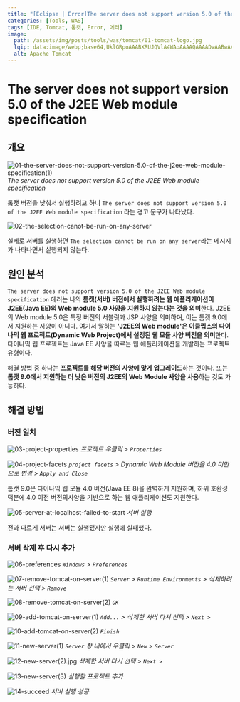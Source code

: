 ```yaml
---
title: "[Eclipse | Error]The server does not support version 5.0 of the J2EE Web module specification"
categories: [Tools, WAS]
tags: [IDE, Tomcat, 톰캣, Error, 에러]
image:
  path: /assets/img/posts/tools/was/tomcat/01-tomcat-logo.jpg
  lqip: data:image/webp;base64,UklGRpoAAABXRUJQVlA4WAoAAAAQAAAADwAABwAAQUxQSDIAAAARL0AmbZurmr57yyIiqE8oiG0bejIYEQTgqiDA9vqnsUSI6H+oAERp2HZ65qP/VIAWAFZQOCBCAAAA8AEAnQEqEAAIAAVAfCWkAALp8sF8rgRgAP7o9FDvMCkMde9PK7euH5M1m6VWoDXf2FkP3BqV0ZYbO6NA/VFIAAAA
  alt: Apache Tomcat
---
```


# The server does not support version 5.0 of the J2EE Web module specification

## 개요

![01-the-server-does-not-support-version-5.0-of-the-j2ee-web-module-specification(1)](/assets/img/posts/tools/was/tomcat/error/the-server-does-not-support-version-5.0-of-the-j2ee-web-module-specification/01-the-server-does-not-support-version-5.0-of-the-j2ee-web-module-specification(1).jpg)
*The server does not support version 5.0 of the J2EE Web module specification*

톰캣 버전을 낮춰서 실행하려고 하니 `The server does not support version 5.0 of the J2EE Web module specification` 라는 경고 문구가 나타났다.

![02-the-selection-canot-be-run-on-any-server](/assets/img/posts/tools/was/tomcat/error/the-server-does-not-support-version-5.0-of-the-j2ee-web-module-specification/02-the-selection-cannot-be-run-on-any-server.jpg)

실제로 서버를 실행하면 `The selection cannot be run on any server`라는 메시지가 나타나면서 실행되지 않는다.

## 원인 분석

`The server does not support version 5.0 of the J2EE Web module specification` 에러는 나의 **톰캣(서버) 버전에서 실행하려는 웹 애플리케이션이 J2EE(Java EE)의 Web module 5.0 사양을 지원하지 않는다는 것을 의미**한다. J2EE의 Web module 5.0은 특정 버전의 서블릿과 JSP 사양을 의미하며, 이는 톰캣 9.0에서 지원하는 사양이 아니다. 여기서 말하는 **'J2EE의 Web module'은 이클립스의 다이나믹 웹 프로젝트(Dynamic Web Project)에서 설정된 웹 모듈 사양 버전을 의미**한다. 다이나믹 웹 프로젝트는 Java EE 사양을 따르는 웹 애플리케이션을 개발하는 프로젝트 유형이다.

해결 방법 중 하나는 **프로젝트를 해당 버전의 사양에 맞게 업그레이드**하는 것이다. 또는 **톰캣 9.0에서 지원하는 더 낮은 버전의 J2EE의 Web Module 사양을 사용**하는 것도 가능하다. 

## 해결 방법

### 버전 일치

![03-project-properties](/assets/img/posts/tools/was/tomcat/error/the-server-does-not-support-version-5.0-of-the-j2ee-web-module-specification/03-project-properties.jpg)
*프로젝트 우클릭 > `Properties`*

![04-project-facets](/assets/img/posts/tools/was/tomcat/error/the-server-does-not-support-version-5.0-of-the-j2ee-web-module-specification/04-project-facets.jpg)
*`project facets` > Dynamic Web Module 버전을 4.0 미만으로 변경 > `Apply and Close`*

톰캣 9.0은 다이나믹 웹 모듈 4.0 버전(Java EE 8)을 완벽하게 지원하며, 하위 호환성 덕분에 4.0 이전 버전의사양을 기반으로 하는 웹 애플리케이션도 지원한다.

![05-server-at-localhost-failed-to-start](/assets/img/posts/tools/was/tomcat/error/the-server-does-not-support-version-5.0-of-the-j2ee-web-module-specification/05-server-at-localhost-failed-to-start.jpg)
*서버 실행*

전과 다르게 서버는 서버는 실행됐지만 실행에 실패했다.

### 서버 삭제 후 다시 추가

![06-preferences](/assets/img/posts/tools/was/tomcat/error/the-server-does-not-support-version-5.0-of-the-j2ee-web-module-specification/06-preferences.jpg)
*`Windows` > `Preferences`*

![07-remove-tomcat-on-server(1)](/assets/img/posts/tools/was/tomcat/error/the-server-does-not-support-version-5.0-of-the-j2ee-web-module-specification/07-remove-tomcat-on-server(1).jpg)
*`Server` > `Runtime Environments` > 삭제하려는 서버 선택 > `Remove`*

![08-remove-tomcat-on-server(2)](/assets/img/posts/tools/was/tomcat/error/the-server-does-not-support-version-5.0-of-the-j2ee-web-module-specification/08-remove-tomcat-on-server(2).jpg)
*`OK`*

![09-add-tomcat-on-server(1)](/assets/img/posts/tools/was/tomcat/error/the-server-does-not-support-version-5.0-of-the-j2ee-web-module-specification/09-add-tomcat-on-server(1).jpg)
*`Add...` > 삭제한 서버 다시 선택 > `Next >`*

![10-add-tomcat-on-server(2)](/assets/img/posts/tools/was/tomcat/error/the-server-does-not-support-version-5.0-of-the-j2ee-web-module-specification/10-add-tomcat-on-server(2).jpg)
*`Finish`*

![11-new-server(1)](/assets/img/posts/tools/was/tomcat/error/the-server-does-not-support-version-5.0-of-the-j2ee-web-module-specification/11-new-server(1).jpg)
*`Server` 창 내에서 우클릭 > `New` > `Server`*

![12-new-server(2).jpg](/assets/img/posts/tools/was/tomcat/error/the-server-does-not-support-version-5.0-of-the-j2ee-web-module-specification/12-new-server(2).jpg)
*삭제한 서버 다시 선택 > `Next >`*

![13-new-server(3)](/assets/img/posts/tools/was/tomcat/error/the-server-does-not-support-version-5.0-of-the-j2ee-web-module-specification/13-new-server(3).jpg)
*실행할 프로젝트 추가*

![14-succeed](/assets/img/posts/tools/was/tomcat/error/the-server-does-not-support-version-5.0-of-the-j2ee-web-module-specification/14-succeed.jpg)
*서버 실행 성공*